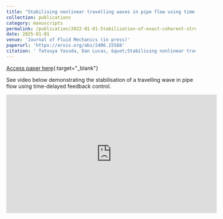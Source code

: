 ```yaml
---
title: "Stabilising nonlinear travelling waves in pipe flow using time-delayed feedback"
collection: publications
category: manuscripts
permalink: /publication/2022-01-01-Stabilization-of-exact-coherent-structures-in-two-dimensional-turbulence-using-time-delayed-feedback
date: 2025-01-01
venue: 'Journal of Fluid Mechanics (in press)'
paperurl: 'https://arxiv.org/abs/2406.15588'
citation: ' Tatsuya Yasuda, Dan Lucas, &quot;Stabilising nonlinear travelling waves in pipe flow using time-delayed feedback &quot; arxiv.org/abs/2406.1558, J. Fluid Mech. (in press) 2025.'
---
```

[Access paper here](www.arxiv.org/abs/2406.1558){:target="_blank"}

See video below demonstrating the stabilisation of a travelling wave in pipe flow using time-delayed feedback control.

<iframe width="560" height="315" src="https://www.youtube.com/embed/oLX-Co1NPEY?si=DleZ0uMlEQmRdA-u" title="YouTube video player" frameborder="0" allow="accelerometer; autoplay; clipboard-write; encrypted-media; gyroscope; picture-in-picture" allowfullscreen></iframe>
